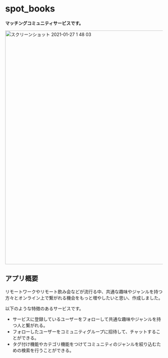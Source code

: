 # spot_books

**マッチングコミュニティサービスです。**

<img width="748" alt="スクリーンショット 2021-01-27 1 48 03" src="https://user-images.githubusercontent.com/60535810/105876094-f5541080-6041-11eb-9230-40d9b8c57777.png">

## アプリ概要

リモートワークやリモート飲み会などが流行る中、共通な趣味やジャンルを持つ方々とオンライン上で繋がれる機会をもっと増やしたいと思い、作成しました。

以下のような特徴のあるサービスです。

* サービスに登録しているユーザーをフォローして共通な趣味やジャンルを持つ人と繋がれる。
* フォローしたユーザーをコミュニティグループに招待して、チャットすることができる。
* タグ付け機能やカテゴリ機能をつけてコミュニティのジャンルを絞り込むための検索を行うことができる。

